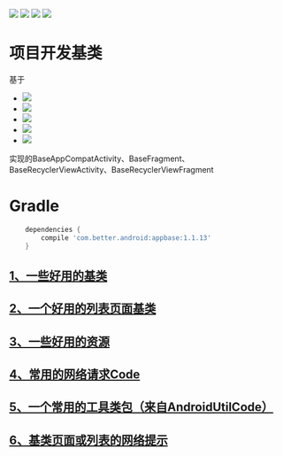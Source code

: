 
[![](https://img.shields.io/badge/moven%20center-1.1.13-brightgreen.svg?style=flat)](https://bintray.com/betterliang/Android/appbase/1.1.13)
[![](https://img.shields.io/badge/minSdk-15-blue.svg)]()
[![](https://img.shields.io/badge/Java-1.8-blue.svg)]()
[![](https://img.shields.io/badge/Java-lambda-blue.svg)]()

# 项目开发基类
 基于
 
 - [![](https://img.shields.io/badge/OsChina%20App-2.8.0-brightgreen.svg)](http://git.oschina.net/oschina/android-app)
 - [![](https://img.shields.io/badge/RxJava-2.0-brightgreen.svg)](https://github.com/ReactiveX/RxJava)   
 - [![](https://img.shields.io/badge/todo-MVP-brightgreen.svg)](https://github.com/googlesamples/android-architecture/tree/todo-mvp/) 
 - [![](https://img.shields.io/badge/todo-DataBinding-brightgreen.svg)](https://github.com/googlesamples/android-architecture/tree/todo-databinding/) 
 - [![](https://img.shields.io/badge/BaseRecyclerViewAdapterHelper-2.9.0-brightgreen.svg)](https://github.com/CymChad/BaseRecyclerViewAdapterHelper) 
 
 实现的BaseAppCompatActivity、BaseFragment、BaseRecyclerViewActivity、BaseRecyclerViewFragment



# Gradle

```gradle
    dependencies {
        compile 'com.better.android:appbase:1.1.13'
    }
```

## [1、一些好用的基类](./readme/README_Base.md "一些好用的基类")
## [2、一个好用的列表页面基类](./readme/README_RecyclerView.md "一个好用的列表页面基类")
## [3、一些好用的资源](./readme/README_Resources.md "一些好用的资源")
## [4、常用的网络请求Code](./readme/README_ResponseCode.md "常用的网络请求Code")
## [5、一个常用的工具类包（来自AndroidUtilCode）](https://github.com/Blankj/AndroidUtilCode "一个常用的工具类包（来自AndroidUtilCode）")
## [6、基类页面或列表的网络提示](./readme/README_NetWork.md "网络提示")
